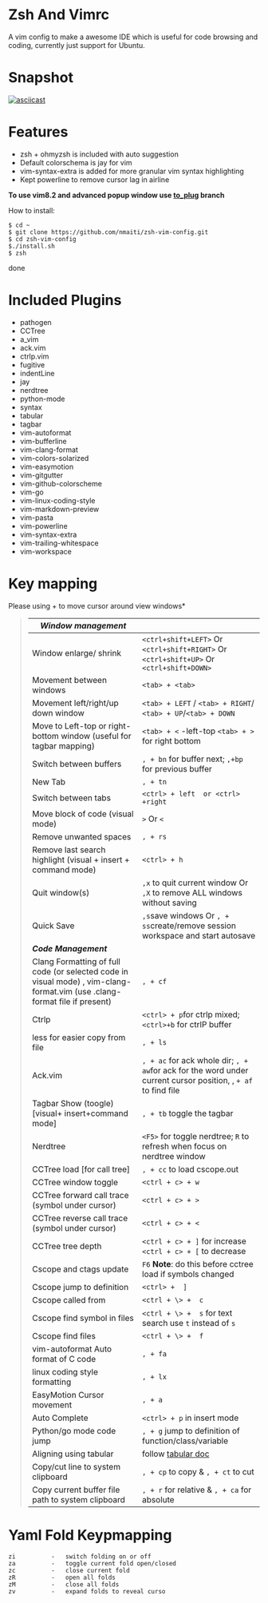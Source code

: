 Zsh And Vimrc
=========

A vim config to make a awesome IDE which is useful for code browsing and coding, currently just support for Ubuntu. 


Snapshot
========
[![asciicast](https://asciinema.org/a/KC7U2hGb26BteVjdrnBCgNc38.svg)](https://asciinema.org/a/KC7U2hGb26BteVjdrnBCgNc38?autoplay=1&speed=2)

Features
========
 * zsh + ohmyzsh is included with auto suggestion
 * Default colorschema is jay for vim
 * vim-syntax-extra is added for more granular vim syntax highlighting
 * Kept powerline to remove cursor lag in airline

**To use vim8.2 and advanced popup window use [to_plug](https://github.com/nmaiti/zsh-vim-config/tree/to_plug)
 branch**

How to install:

    $ cd ~
    $ git clone https://github.com/nmaiti/zsh-vim-config.git
    $ cd zsh-vim-config
    $./install.sh
    $ zsh

done

Included Plugins
========

 * pathogen
 * CCTree
 * a_vim
 * ack.vim
 * ctrlp.vim
 * fugitive
 * indentLine
 * jay
 * nerdtree
 * python-mode
 * syntax
 * tabular
 * tagbar
 * vim-autoformat
 * vim-bufferline
 * vim-clang-format
 * vim-colors-solarized
 * vim-easymotion
 * vim-gitgutter
 * vim-github-colorscheme
 * vim-go
 * vim-linux-coding-style
 * vim-markdown-preview
 * vim-pasta
 * vim-powerline
 * vim-syntax-extra
 * vim-trailing-whitespace
 * vim-workspace

Key mapping
==========
Please using <tab>+<tab> to move cursor around view windows*

> | ***Window management***                                      |                                                              |
> | ------------------------------------------------------------ | ------------------------------------------------------------ |
> | Window enlarge/ shrink                                       | `<ctrl+shift+LEFT>`  Or  `<ctrl+shift+RIGHT>` Or `<ctrl+shift+UP>` Or `<ctrl+shift+DOWN>` |
> | Movement between windows                                     | `<tab> + <tab>`                                              |
> | Movement left/right/up down window                           | `<tab> + LEFT` / `<tab> + RIGHT`/ `<tab> + UP`/`<tab> + DOWN` |
> | Move to Left-top or right-bottom window (useful for tagbar mapping) | `<tab> + <` -left-top `<tab> + >` for right bottom           |
> | Switch between buffers                                       | `, + bn` for buffer next; `,+bp` for previous buffer         |
> | New Tab                                                      | `, + tn`                                                     |
> | Switch between tabs                                          | `<ctrl> + left  or <ctrl> +right`                            |
> | Move block of code (visual mode)                             | `>` Or `<`                                                   |
> | Remove unwanted spaces                                       | `, + rs`                                                     |
> | Remove last search highlight (visual + insert + command mode) | `<ctrl> + h`                                                 |
> | Quit window(s)                                               | `,x` to quit current window Or `,X` to remove ALL windows without saving |
> | Quick Save                                                   | `,s`save windows Or `, + ss`create/remove session workspace and start autosave |
> | ***Code Management***                                        |                                                              |
> | Clang Formatting of full code (or selected code in visual mode) , vim-clang-format.vim (use .clang-format file if present) | `, + cf`                                                     |
> | Ctrlp                                                        | `<ctrl> + p`for ctrlp mixed; `<ctrl>+b` for ctrlP buffer     |
> | less for easier copy from file                               | `, + ls`                                                     |
> | Ack.vim                                                      | `, + ac` for ack whole dir; `, + aw`for ack for the word under current cursor position, , `+ af` to find file |
> | Tagbar Show (toogle) [visual+ insert+command mode]           | `, + tb` toggle the tagbar                                   |
> | Nerdtree                                                     | `<F5>` for toggle nerdtree; `R` to refresh when focus on nerdtree window |
> | CCTree  load  [for call tree]                                | `, + cc` to load cscope.out                                  |
> | CCTree window toggle                                         | `<ctrl + c> + w`                                             |
> | CCTree forward call trace (symbol under cursor)              | `<ctrl + c> + >`                                             |
> | CCTree reverse call trace (symbol under cursor)              | `<ctrl + c> + <`                                             |
> | CCTree tree depth                                            | `<ctrl + c> + ]` for increase `<ctrl + c> + [` to decrease   |
> | Cscope and ctags update                                      | `F6`  **Note**: do this before cctree load if symbols changed |
> | Cscope jump to definition                                    | `<ctrl> +  ]`                                                |
> | Cscope  called from                                          | `<ctrl + \> +  c`                                            |
> | Cscope  find symbol in files                                 | `<ctrl + \> +  s` for text search use `t` instead of `s`     |
> | Cscope  find files                                           | `<ctrl + \> +  f`                                            |
> | vim-autoformat Auto format  of C code                        | `, + fa`                                                     |
> | linux coding style formatting                                | `, + lx`                                                     |
> | EasyMotion Cursor movement                                   | `, + a`                                                      |
> | Auto Complete                                                | `<ctrl> + p` in insert mode                                  |
> | Python/go mode code jump                                     | `, + g` jump to definition of function/class/variable        |
> | Aligning using tabular                                       | follow [tabular doc](https://raw.githubusercontent.com/godlygeek/tabular/master/doc/Tabular.txt) |
> | Copy/cut line to system clipboard                            | `, + cp` to copy  & `, + ct` to cut                          |
> | Copy current buffer file path to system clipboard            | `, + r` for relative & `, + ca` for absolute                 |
>

Yaml Fold Keypmapping
======================
```
zi          -   switch folding on or off
za          -   toggle current fold open/closed
zc          -   close current fold
zR          -   open all folds
zM          -   close all folds
zv          -   expand folds to reveal curso
```

